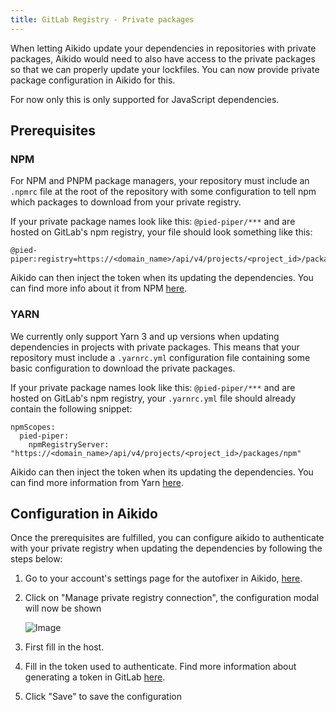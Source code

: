 ```yaml
---
title: GitLab Registry - Private packages
---
```



When letting Aikido update your dependencies in repositories with private packages, Aikido would need to also have access to the private packages so that we can properly update your lockfiles. You can now provide private package configuration in Aikido for this.

For now only this is only supported for JavaScript dependencies.

## Prerequisites

### NPM

For NPM and PNPM package managers, your repository must include an `.npmrc` file at the root of the repository with some configuration to tell npm which packages to download from your private registry.

If your private package names look like this: `@pied-piper/***` and are hosted on GitLab's npm registry, your file should look something like this:

```
@pied-piper:registry=https://<domain_name>/api/v4/projects/<project_id>/packages/npm
```

Aikido can then inject the token when its updating the dependencies. You can find more info about it from NPM [here](https://yarnpkg.com/configuration/yarnrc#npmScopes).

### YARN

We currently only support Yarn 3 and up versions when updating dependencies in projects with private packages. This means that your repository must include a `.yarnrc.yml` configuration file containing some basic configuration to download the private packages.

If your private package names look like this: `@pied-piper/***` and are hosted on GitLab's npm registry, your `.yarnrc.yml` file should already contain the following snippet:

```
npmScopes:
  pied-piper:
    npmRegistryServer: "https://<domain_name>/api/v4/projects/<project_id>/packages/npm"
```

Aikido can then inject the token when its updating the dependencies. You can find more information from Yarn [here](https://yarnpkg.com/configuration/yarnrc#npmScopes).

## Configuration in Aikido

Once the prerequisites are fulfilled, you can configure aikido to authenticate with your private registry when updating the dependencies by following the steps below:

1. Go to your account's settings page for the autofixer in Aikido, [here](https://app.aikido.dev/settings/integrations/autofix).
2. Click on "Manage private registry connection", the configuration modal will now be shown

   ![Image](https://ucarecdn.com/6e1328d4-8880-41ed-84e5-cfacc415fdc4/)
3. First fill in the host.
4. Fill in the token used to authenticate. Find more information about generating a token in GitLab [here](https://docs.gitlab.com/ee/user/packages/npm_registry/index.html#authenticate-to-the-package-registry).
5. Click "Save" to save the configuration